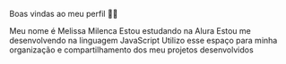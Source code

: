 Boas vindas ao meu perfil 💙💙

Meu nome é Melissa Milenca
Estou estudando na Alura
Estou me desenvolvendo na linguagem JavaScript
Utilizo esse espaço para minha organização e compartilhamento dos meu projetos desenvolvidos
